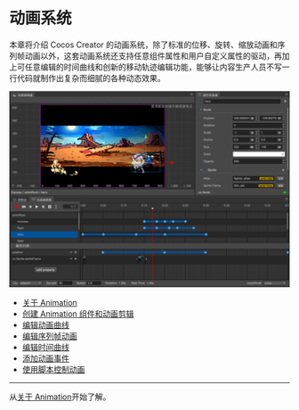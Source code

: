 # 动画系统

本章将介绍 Cocos Creator 的动画系统，除了标准的位移、旋转、缩放动画和序列帧动画以外，这套动画系统还支持任意组件属性和用户自定义属性的驱动，再加上可任意编辑的时间曲线和创新的移动轨迹编辑功能，能够让内容生产人员不写一行代码就制作出复杂而细腻的各种动态效果。

<a href="index/animation_cover.png"><img src="index/animation_cover.png" alt="animation cover"></a>


- [关于 Animation](animation.md)
- [创建 Animation 组件和动画剪辑](animation-clip.md)
- [编辑动画曲线](animation-curve.md)
- [编辑序列帧动画](sprite-animation.md)
- [编辑时间曲线](time-curve.md)
- [添加动画事件](animation-event.md)
- [使用脚本控制动画](scripting-animation.md)


<hr>

从[关于 Animation](animation.md)开始了解。